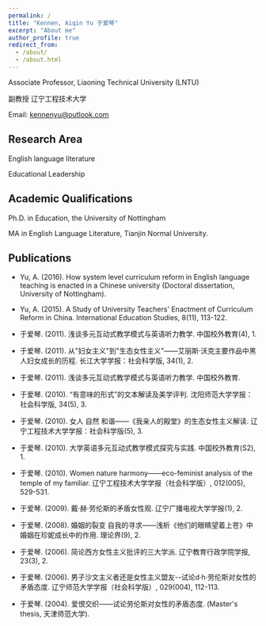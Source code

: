 ```yaml
---
permalink: /
title: "Kennen, Aiqin Yu 于爱琴"
excerpt: "About me"
author_profile: true
redirect_from: 
  - /about/
  - /about.html
---
```



Associate Professor, Liaoning Technical University (LNTU)

副教授 辽宁工程技术大学

Email: [kennenyu@outlook.com](kennenyu@outlook.com)

Research Area
---
English language literature

Educational Leadership

Academic Qualifications
---
Ph.D. in Education, the University of Nottingham

MA in English Language Literature, Tianjin Normal University.

Publications
---
- Yu, A. (2016). How system level curriculum reform in English language teaching is enacted in a Chinese university (Doctoral dissertation, University of Nottingham).

- Yu, A. (2015). A Study of University Teachers' Enactment of Curriculum Reform in China. International Education Studies, 8(11), 113-122.

- 于爱琴. (2011). 浅谈多元互动式教学模式与英语听力教学. 中国校外教育(4), 1.

- 于爱琴. (2011). 从"妇女主义"到"生态女性主义"——艾丽斯·沃克主要作品中黑人妇女成长的历程. 长江大学学报：社会科学版, 34(1), 2.

- 于爱琴. (2011). 浅谈多元互动式教学模式与英语听力教学. 中国校外教育.

- 于爱琴. (2010). “有意味的形式”的文本解读及美学评判. 沈阳师范大学学报：社会科学版, 34(5), 3.

- 于爱琴. (2010). 女人 自然 和谐——《我亲人的殿堂》的生态女性主义解读. 辽宁工程技术大学学报：社会科学版(5), 3.

- 于爱琴. (2010). 大学英语多元互动式教学模式探究与实践. 中国校外教育(S2), 1.

- 于爱琴. (2010). Women nature harmony——eco-feminist analysis of the temple of my familiar. 辽宁工程技术大学学报（社会科学版）, 012(005), 529-531.

- 于爱琴. (2009). 戴·赫·劳伦斯的矛盾女性观. 辽宁广播电视大学学报(1), 2.

- 于爱琴. (2008). 婚姻的裂变 自我的寻求——浅析《他们的眼睛望着上苍》中婚姻在珍妮成长中的作用. 理论界(9), 2.

- 于爱琴. (2006). 简论西方女性主义批评的三大学派. 辽宁教育行政学院学报, 23(3), 2.

- 于爱琴. (2006). 男子沙文主义者还是女性主义盟友--试论d·h·劳伦斯对女性的矛盾态度. 辽宁师范大学学报（社会科学版）, 029(004), 112-113.

- 于爱琴. (2004). 爱恨交织——试论劳伦斯对女性的矛盾态度. (Master's thesis, 天津师范大学).
